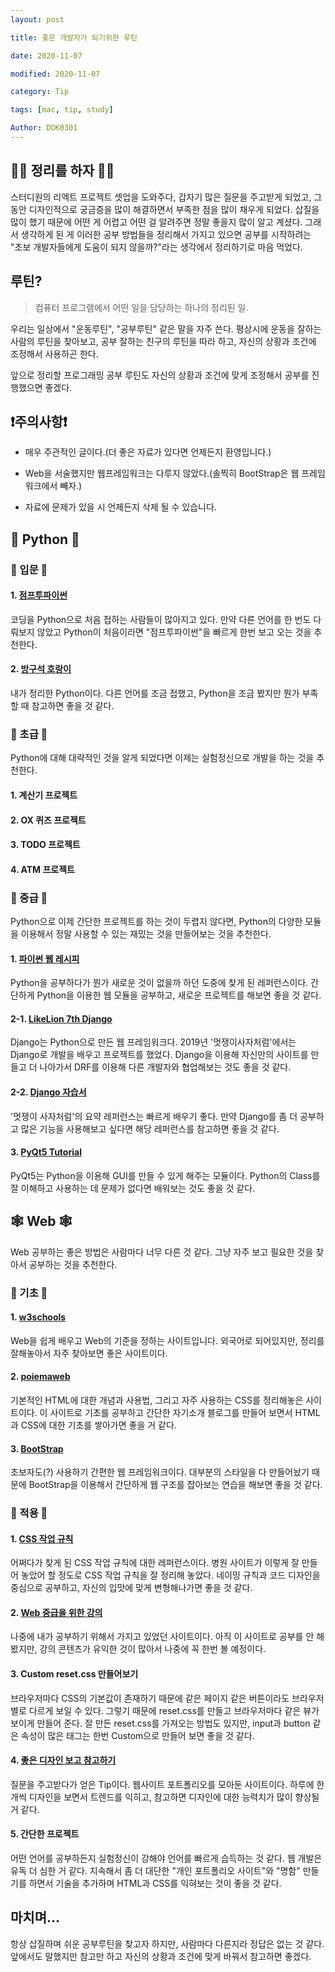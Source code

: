 ```yaml
---
layout: post

title: 좋은 개발자가 되기위한 루틴

date: 2020-11-07

modified: 2020-11-07

category: Tip

tags: [mac, tip, study]

Author: DDK0301
---
```


## 🧑‍💻 정리를 하자 🧑‍💻

스터디원의 리엑트 프로젝트 셋업을 도와주다, 갑자기 많은 질문을 주고받게 되었고, 그동안 디자인적으로 궁금증을 많이 해결하면서 부족한 점을 많이 채우게 되었다. 삽질을 많이 했기 때문에 어떤 게 어렵고 어떤 걸 알려주면 정말 좋을지 많이 알고 계셨다. 그래서 생각하게 된 게 이러한 공부 방법들을 정리해서 가지고 있으면 공부를 시작하려는 "초보 개발자들에게 도움이 되지 않을까?"라는 생각에서 정리하기로 마음 먹었다.

## 루틴?

> 컴퓨터 프로그램에서 어떤 일을 담당하는 하나의 정리된 일.

우리는 일상에서 "운동루틴", "공부루틴" 같은 말을 자주 쓴다. 평상시에 운동을 잘하는 사람의 루틴을 찾아보고, 공부 잘하는 친구의 루틴을 따라 하고, 자신의 상황과 조건에 조정해서 사용하곤 한다.

앞으로 정리할 프로그래밍 공부 루틴도 자신의 상황과 조건에 맞게 조정해서 공부를 진행했으면 좋겠다.

## ❗️주의사항❗️

- 매우 주관적인 글이다.(더 좋은 자료가 있다면 언제든지 환영입니다.)

- Web을 서술했지만 웹프레임워크는 다루지 않았다.(솔찍히 BootStrap은 웹 프레임워크에서 빼자.)

- 자료에 문제가 있을 시 언제든지 삭제 될 수 있습니다.

## 🐍 Python 🐍

### 🥚 입문 🥚

#### 1. [점프투파이썬](https://wikidocs.net/book/1)

코딩을 Python으로 처음 접하는 사람들이 많아지고 있다. 만약 다른 언어를 한 번도 다뤄보지 않았고 Python이 처음이라면 "점프투파이썬"을 빠르게 한번 보고 오는 것을 추천한다.

#### 2. [방구석 호랑이](https://jeongnaehyeok.github.io//python/2020/05/09/01-Python-%EC%86%8C%EA%B0%9C/)

내가 정리한 Python이다. 다른 언어를 조금 접했고, Python을 조금 봤지만 뭔가 부족할 때 참고하면 좋을 것 같다.

### 🐣 초급 🐣

Python에 대해 대략적인 것을 알게 되었다면 이제는 실험정신으로 개발을 하는 것을 추천한다.

#### 1. 계산기 프로젝트

#### 2. OX 퀴즈 프로젝트

#### 3. TODO 프로젝트

#### 4. ATM 프로젝트

### 🐥 중급 🐥

Python으로 이제 간단한 프로젝트를 하는 것이 두렵지 않다면, Python의 다양한 모듈을 이용해서 정말 사용할 수 있는 재밌는 것을 만들어보는 것을 추천한다.

#### 1. [파이썬 웹 레시피](https://wikidocs.net/book/2965)

Python을 공부하다가 뭔가 새로운 것이 없을까 하던 도중에 찾게 된 레퍼런스이다. 간단하게 Python을 이용한 웹 모듈을 공부하고, 새로운 프로젝트를 해보면 좋을 것 같다.

#### 2-1. [LikeLion 7th Django](https://github.com/jeongnaehyeok/LikeLion_Django_Study_Summary)

Django는 Python으로 만든 웹 프레임워크다. 2019년 '멋쟁이사자처럼'에서는 Django로 개발을 배우고 프로젝트를 했었다. Django을 이용해 자신만의 사이트를 만들고 더 나아가서 DRF를 이용해 다른 개발자와 협업해보는 것도 좋을 것 같다.

#### 2-2. [Django 자습서](https://wikidocs.net/book/837)

'멋쟁이 사자처럼'의 요약 레퍼런스는 빠르게 배우기 좋다. 만약 Django를 좀 더 공부하고 많은 기능을 사용해보고 싶다면 해당 레퍼런스를 참고하면 좋을 것 같다.

#### 3. [PyQt5 Tutorial](https://wikidocs.net/book/2165)

PyQt5는 Python을 이용해 GUI를 만들 수 있게 해주는 모듈이다. Python의 Class를 잘 이해하고 사용하는 데 문제가 없다면 배워보는 것도 좋을 것 같다.

## 🕸 Web 🕸

Web 공부하는 좋은 방법은 사람마다 너무 다른 것 같다. 그냥 자주 보고 필요한 것을 찾아서 공부하는 것을 추천한다.

### 🌱 기초 🌱

#### 1. [w3schools](https://www.w3schools.com/)

Web을 쉽게 배우고 Web의 기준을 정하는 사이트입니다. 외국어로 되어있지만, 정리를 잘해놓아서 자주 찾아보면 좋은 사이트이다.

#### 2. [poiemaweb](https://poiemaweb.com/)

기본적인 HTML에 대한 개념과 사용법, 그리고 자주 사용하는 CSS를 정리해놓은 사이트이다. 이 사이트로 기초를 공부하고 간단한 자기소개 블로그를 만들어 보면서 HTML과 CSS에 대한 기초를 쌓아가면 좋을 거 같다.

#### 3. [BootStrap](https://getbootstrap.com/)

초보자도(?) 사용하기 간편한 웹 프레임워크이다. 대부분의 스타일을 다 만들어놨기 때문에 BootStrap을 이용해서 간단하게 웹 구조를 잡아보는 연습을 해보면 좋을 것 같다.

### 🌿 적용 🌿

#### 1. [CSS 작업 규칙](http://dev.paik.ac.kr/)

어쩌다가 찾게 된 CSS 작업 규칙에 대한 레퍼런스이다. 병원 사이트가 이렇게 잘 만들어 놓았어 할 정도로 CSS 작업 규칙을 잘 정리해 놓았다. 네이밍 규칙과 코드 디자인을 중심으로 공부하고, 자신의 입맛에 맞게 변형해나가면 좋을 것 같다.

#### 2. [Web 중급을 위한 강의](https://wtss.tistory.com/)

나중에 내가 공부하기 위해서 가지고 있었던 사이트이다. 아직 이 사이트로 공부를 안 해봤지만, 강의 콘텐츠가 유익한 것이 많아서 나중에 꼭 한번 볼 예정이다.

#### 3. Custom reset.css 만들어보기

브라우저마다 CSS의 기본값이 존재하기 때문에 같은 페이지 같은 버튼이라도 브라우저별로 다르게 보일 수 있다. 그렇기 때문에 reset.css를 만들고 브라우저마다 같은 뷰가 보이게 만들어 준다. 잘 만든 reset.css를 가져오는 방법도 있지만, input과 button 같은 속성이 많은 태그는 한번 Custom으로 만들어 보면 좋을 것 같다.

#### 4. [좋은 디자인 보고 참고하기](http://www.gdweb.co.kr/main/index.asp)

질문을 주고받다가 얻은 Tip이다. 웹사이트 포트폴리오를 모아둔 사이트이다. 하루에 한 개씩 디자인을 보면서 트렌드를 익히고, 참고하면 디자인에 대한 능력치가 많이 향상될 거 같다.

#### 5. 간단한 프로젝트

어떤 언어를 공부하든지 실험정신이 강해야 언어를 빠르게 습득하는 것 같다. 웹 개발은 유독 더 심한 거 같다. 지속해서 좀 더 대단한 "개인 포트폴리오 사이트"와 "명함" 만들기를 하면서 기술을 추가하며 HTML과 CSS를 익혀보는 것이 좋을 것 같다.

## 마치며..\.

항상 삽질하며 쉬운 공부루틴을 찾고자 하지만, 사람마다 다른지라 정답은 없는 것 같다. 앞에서도 말했지만 참고만 하고 자신의 상황과 조건에 맞게 바꿔서 참고하면 좋겠다.
